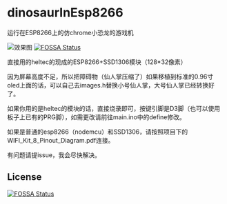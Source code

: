 # dinosaurInEsp8266
运行在ESP8266上的仿chrome小恐龙的游戏机

![效果图](https://i.loli.net/2021/01/12/ofxLGBl3uwyH8Ac.jpg)
[![FOSSA Status](https://app.fossa.com/api/projects/git%2Bgithub.com%2Fasjdf%2FdinosaurInEsp8266.svg?type=shield)](https://app.fossa.com/projects/git%2Bgithub.com%2Fasjdf%2FdinosaurInEsp8266?ref=badge_shield)



直接用的heltec的现成的ESP8266+SSD1306模块（128*32像素）

因为屏幕高度不足，所以把障碍物（仙人掌压缩了）如果移植到标准的0.96寸oled上面的话，可以自己去images.h替换小号仙人掌，大号仙人掌已经转换好了。

如果你用的是heltec的模块的话，直接烧录即可，按键引脚是D3脚（也可以使用板子上已有的PRG脚），如需更改请前往main.ino中的define修改。

如果是普通的esp8266（nodemcu）和SSD1306，请按照项目下的WIFI_Kit_8_Pinout_Diagram.pdf连接。

有问题请提issue，我会尽快解决。



## License
[![FOSSA Status](https://app.fossa.com/api/projects/git%2Bgithub.com%2Fasjdf%2FdinosaurInEsp8266.svg?type=large)](https://app.fossa.com/projects/git%2Bgithub.com%2Fasjdf%2FdinosaurInEsp8266?ref=badge_large)